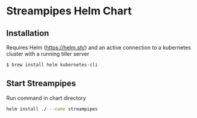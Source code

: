 # Streampipes Helm Chart

## Installation

Requires Helm (https://helm.sh/) and an active connection to a kubernetes cluster with a running tiller server

```sh
$ brew install helm kubernetes-cli
```

## Start Streampipes

Run command in chart directory

```sh
helm install ./ --name streampipes
```